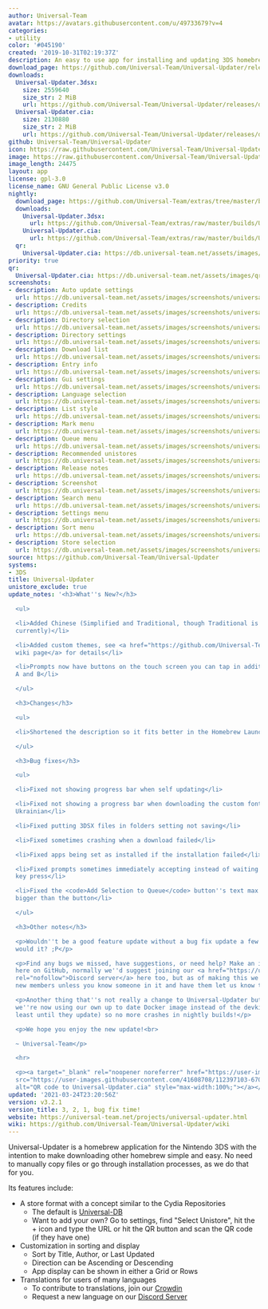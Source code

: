 ```yaml
---
author: Universal-Team
avatar: https://avatars.githubusercontent.com/u/49733679?v=4
categories:
- utility
color: '#045190'
created: '2019-10-31T02:19:37Z'
description: An easy to use app for installing and updating 3DS homebrew
download_page: https://github.com/Universal-Team/Universal-Updater/releases
downloads:
  Universal-Updater.3dsx:
    size: 2559640
    size_str: 2 MiB
    url: https://github.com/Universal-Team/Universal-Updater/releases/download/v3.2.1/Universal-Updater.3dsx
  Universal-Updater.cia:
    size: 2130880
    size_str: 2 MiB
    url: https://github.com/Universal-Team/Universal-Updater/releases/download/v3.2.1/Universal-Updater.cia
github: Universal-Team/Universal-Updater
icon: https://raw.githubusercontent.com/Universal-Team/Universal-Updater/master/app/icon.png
image: https://raw.githubusercontent.com/Universal-Team/Universal-Updater/master/app/banner.png
image_length: 24475
layout: app
license: gpl-3.0
license_name: GNU General Public License v3.0
nightly:
  download_page: https://github.com/Universal-Team/extras/tree/master/builds/Universal-Updater
  downloads:
    Universal-Updater.3dsx:
      url: https://github.com/Universal-Team/extras/raw/master/builds/Universal-Updater/Universal-Updater.3dsx
    Universal-Updater.cia:
      url: https://github.com/Universal-Team/extras/raw/master/builds/Universal-Updater/Universal-Updater.cia
  qr:
    Universal-Updater.cia: https://db.universal-team.net/assets/images/qr/nightly/universal-updater.cia.png
priority: true
qr:
  Universal-Updater.cia: https://db.universal-team.net/assets/images/qr/universal-updater.cia.png
screenshots:
- description: Auto update settings
  url: https://db.universal-team.net/assets/images/screenshots/universal-updater/auto-update-settings.png
- description: Credits
  url: https://db.universal-team.net/assets/images/screenshots/universal-updater/credits.png
- description: Directory selection
  url: https://db.universal-team.net/assets/images/screenshots/universal-updater/directory-selection.png
- description: Directory settings
  url: https://db.universal-team.net/assets/images/screenshots/universal-updater/directory-settings.png
- description: Download list
  url: https://db.universal-team.net/assets/images/screenshots/universal-updater/download-list.png
- description: Entry info
  url: https://db.universal-team.net/assets/images/screenshots/universal-updater/entry-info.png
- description: Gui settings
  url: https://db.universal-team.net/assets/images/screenshots/universal-updater/gui-settings.png
- description: Language selection
  url: https://db.universal-team.net/assets/images/screenshots/universal-updater/language-selection.png
- description: List style
  url: https://db.universal-team.net/assets/images/screenshots/universal-updater/list-style.png
- description: Mark menu
  url: https://db.universal-team.net/assets/images/screenshots/universal-updater/mark-menu.png
- description: Queue menu
  url: https://db.universal-team.net/assets/images/screenshots/universal-updater/queue-menu.png
- description: Recommended unistores
  url: https://db.universal-team.net/assets/images/screenshots/universal-updater/recommended-unistores.png
- description: Release notes
  url: https://db.universal-team.net/assets/images/screenshots/universal-updater/release-notes.png
- description: Screenshot
  url: https://db.universal-team.net/assets/images/screenshots/universal-updater/screenshot.png
- description: Search menu
  url: https://db.universal-team.net/assets/images/screenshots/universal-updater/search-menu.png
- description: Settings menu
  url: https://db.universal-team.net/assets/images/screenshots/universal-updater/settings-menu.png
- description: Sort menu
  url: https://db.universal-team.net/assets/images/screenshots/universal-updater/sort-menu.png
- description: Store selection
  url: https://db.universal-team.net/assets/images/screenshots/universal-updater/store-selection.png
source: https://github.com/Universal-Team/Universal-Updater
systems:
- 3DS
title: Universal-Updater
unistore_exclude: true
update_notes: '<h3>What''s New?</h3>

  <ul>

  <li>Added Chinese (Simplified and Traditional, though Traditional is not fully translated
  currently)</li>

  <li>Added custom themes, see <a href="https://github.com/Universal-Team/Universal-Updater/wiki/custom-themes">the
  wiki page</a> for details</li>

  <li>Prompts now have buttons on the touch screen you can tap in addition to pressing
  A and B</li>

  </ul>

  <h3>Changes</h3>

  <ul>

  <li>Shortened the description so it fits better in the Homebrew Launcher</li>

  </ul>

  <h3>Bug fixes</h3>

  <ul>

  <li>Fixed not showing progress bar when self updating</li>

  <li>Fixed not showing a progress bar when downloading the custom font on selecting
  Ukrainian</li>

  <li>Fixed putting 3DSX files in folders setting not saving</li>

  <li>Fixed sometimes crashing when a download failed</li>

  <li>Fixed apps being set as installed if the installation failed</li>

  <li>Fixed prompts sometimes immediately accepting instead of waiting for another
  key press</li>

  <li>Fixed the <code>Add Selection to Queue</code> button''s text max width being
  bigger than the button</li>

  </ul>

  <h3>Other notes</h3>

  <p>Wouldn''t be a good feature update without a bug fix update a few days later,
  would it? ;P</p>

  <p>Find any bugs we missed, have suggestions, or need help? Make an issue or discussion
  here on GitHub, normally we''d suggest joining our <a href="https://universal-team.net/discord"
  rel="nofollow">Discord server</a> here too, but as of making this we''re not allowing
  new members unless you know someone in it and have them let us know to let you in.</p>

  <p>Another thing that''s not really a change to Universal-Updater but is relevant,
  we''re now using our own up to date Docker image instead of the devkitPro one (at
  least until they update) so no more crashes in nightly builds!</p>

  <p>We hope you enjoy the new update!<br>

  ~ Universal-Team</p>

  <hr>

  <p><a target="_blank" rel="noopener noreferrer" href="https://user-images.githubusercontent.com/41608708/112397103-670dab00-8ccf-11eb-8cef-8bae1b987eb5.png"><img
  src="https://user-images.githubusercontent.com/41608708/112397103-670dab00-8ccf-11eb-8cef-8bae1b987eb5.png"
  alt="QR code to Universal-Updater.cia" style="max-width:100%;"></a></p>'
updated: '2021-03-24T23:20:56Z'
version: v3.2.1
version_title: 3, 2, 1, bug fix time!
website: https://universal-team.net/projects/universal-updater.html
wiki: https://github.com/Universal-Team/Universal-Updater/wiki
---
```

Universal-Updater is a homebrew application for the Nintendo 3DS with the intention to make downloading other homebrew simple and easy. No need to manually copy files or go through installation processes, as we do that for you.

Its features include:
- A store format with a concept similar to the Cydia Repositories
   - The default is [Universal-DB](https://db.universal-team.net)
   - Want to add your own? Go to settings, find "Select Unistore", hit the + icon and type the URL or hit the QR button and scan the QR code (if they have one)
- Customization in sorting and display
   - Sort by Title, Author, or Last Updated
   - Direction can be Ascending or Descending
   - App display can be shown in either a Grid or Rows
- Translations for users of many languages
   - To contribute to translations, join our [Crowdin](https://crwd.in/universal-updater)
   - Request a new language on our [Discord Server](https://universal-team.net/discord)